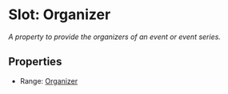 # Slot: Organizer
_A property to provide the organizers of an event or event series._



<!-- no inheritance hierarchy -->


## Properties

 * Range: [Organizer](Organizer.md)







